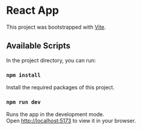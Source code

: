# React App

This project was bootstrapped with [Vite](https://vitejs.dev/guide).

## Available Scripts

In the project directory, you can run:

### `npm install`

Install the required packages of this project.

### `npm run dev`


Runs the app in the development mode.\
Open [http://localhost:5173](http://localhost:5173) to view it in your browser.
